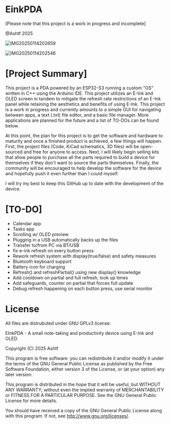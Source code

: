 # EinkPDA
[Please note that this project is a work in progress and incomplete]

@Ashtf 2025

![IMG20250114202659](https://github.com/user-attachments/assets/c39189e0-8c66-448f-a0ef-99eec2af6684)

![IMG20250114202546](https://github.com/user-attachments/assets/446d8884-8f92-4619-9335-53f150a269c2)

# [Project Summary]
  This project is a PDA powered by an ESP32-S3 running a custom "OS" written in C++ using the Arduino IDE. This project utilizes an E-Ink and OLED screen in tandem to mitigate the refresh rate restrictions of an E-Ink panel while retaining the aesthetics and benefits of using E-Ink. This project is a work in progress and currently amounts to a simple GUI for navigating between apps, a text (.txt) file editor, and a basic file manager. More applications are planned for the future and a list of TO-DOs can be found below.

  At this point, the plan for this project is to get the software and hardware to maturity and once a finished product is achieved, a few things will happen. First, the project files (Code, KiCad schematics, 3D files) will be open-sourced and free for anyone to access. Next, I will likely begin selling kits that allow people to purchase all the parts required to build a device for themselves if they don't want to source the parts themselves. Finally, the community will be encouraged to help develop the software for the device and hopefully push it even further than I could myself.

  I will try my best to keep this GitHub up to date with the development of the device.

# [TO-DO]
- Calendar app
- Tasks app
- Scrolling w/ OLED preview
- Plugging in a USB automatically backs up the files
- Transfer to/from PC via BT/USB
- fix e-ink refresh on every button press
- Rework refresh system with display(true/false) and safety measures
- Bluetooth keyboard support
- Battery icon for charging
- Refresh() and refreshPartial() using new display() knowledge
- Add cooldown on partial and full refresh, look up times
- Add safeguards, counter on partial that forces full update
- Debug refresh happening on each button press, use serial monitor


# License
All files are distrubuted under GNU GPLv3 license:

EInkPDA - A small note-taking and productivity device using E-Ink and OLED.

Copyright (C) 2025 Ashtf

This program is free software: you can redistribute it and/or modify
it under the terms of the GNU General Public License as published by
the Free Software Foundation, either version 3 of the License, or
(at your option) any later version.


This program is distributed in the hope that it will be useful,
but WITHOUT ANY WARRANTY; without even the implied warranty of
MERCHANTABILITY or FITNESS FOR A PARTICULAR PURPOSE.  See the
GNU General Public License for more details.


You should have received a copy of the GNU General Public License
along with this program.  If not, see <http://www.gnu.org/licenses/>.
